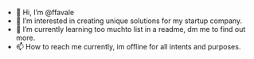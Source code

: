 - 👋 Hi, I’m @ffavale
- 👀 I’m interested in creating unique solutions for my startup company.
- 🌱 I’m currently learning too muchto list in a readme, dm me to find out more.
- 📫 How to reach me currently, im offline for all intents and purposes.

